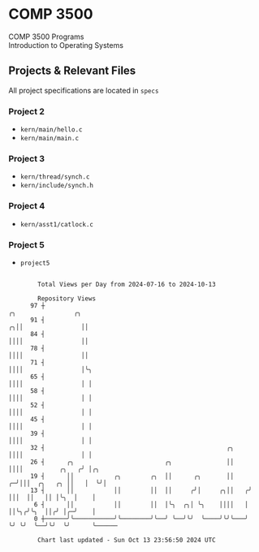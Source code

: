 # COMP 3500
COMP 3500 Programs  
Introduction to Operating Systems  
## Projects & Relevant Files
All project specifications are located in `specs`
### Project 2
- `kern/main/hello.c`
- `kern/main/main.c`
### Project 3
- `kern/thread/synch.c`
- `kern/include/synch.h`
### Project 4
- `kern/asst1/catlock.c`
### Project 5
- `project5`

```

        Total Views per Day from 2024-07-16 to 2024-10-13

        Repository Views
      97 ┼                                                            ╭╮                ╭╮
      91 ┤                                                          ╭╮││                ││
      84 ┤                                                          ││││                ││
      78 ┤                                                          ││││                ││
      71 ┤                                                          ││││                │╰╮
      65 ┤                                                          ││││                │ │
      58 ┤                                                          ││││                │ │
      52 ┤                                                          ││││                │ │
      45 ┤                                                          ││││                │ │
      39 ┤                                                          ││││                │ │
      32 ┤                                                  ╭╮      ││││                │ │
      26 ┤      ╭╮                         ╭╮               ││      ││││          ╭╮   ╭╯ │╭╮
      19 ┤      ││           ╭╮        ╭╮  ││      ╭╮       ││    ╭─╯│││  ╭╮   ╭╮ ││   │  ╰╯│
      13 ┤      ││           ││        ││  ││     ╭╯│     ╭╮││   ╭╯  │││  ││   ││ │╰╮  │    │
       6 ┤      ││           ││        ││  │╰╮  ╭╮│ ╰╮    ││││   │   ││╰╮╭╯╰╮  ││╭╯ │╭─╯    │
       0 ┼──────╯╰───────────╯╰────────╯╰──╯ ╰──╯╰╯  ╰────╯╰╯╰───╯   ╰╯ ╰╯  ╰──╯╰╯  ╰╯      ╰──────

        Chart last updated - Sun Oct 13 23:56:50 2024 UTC
        
```
